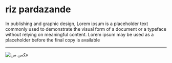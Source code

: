 # riz pardazande

In publishing and graphic design, Lorem ipsum is a placeholder text commonly used to demonstrate the visual form of a document or a typeface without relying on meaningful content. Lorem ipsum may be used as a placeholder before the final copy is available

___

![عکس من](./pic/لباس-زمستانی-خانگی.jpg)
